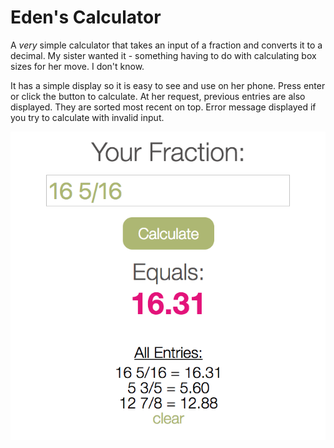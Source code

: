 # Eden's Calculator

A _very_ simple calculator that takes an input of a fraction and converts it to a decimal. My sister wanted it - something having to do with calculating box sizes for her move. I don't know.

It has a simple display so it is easy to see and use on her phone. Press enter or click the button to calculate. At her request, previous entries are also displayed. They are sorted most recent on top. Error message displayed if you try to calculate with invalid input.

![screenshot](src/Components/App/screenshot.jpg)
